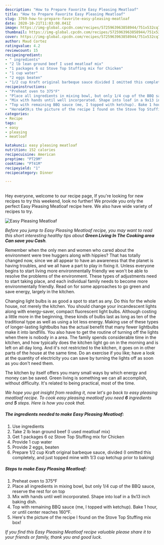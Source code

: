 ```yaml
---
description: "How to Prepare Favorite Easy Pleasing Meatloaf"
title: "How to Prepare Favorite Easy Pleasing Meatloaf"
slug: 3769-how-to-prepare-favorite-easy-pleasing-meatloaf
date: 2020-10-21T11:03:08.041Z
image: https://img-global.cpcdn.com/recipes/5725963963858944/751x532cq70/easy-pleasing-meatloaf-recipe-main-photo.jpg
thumbnail: https://img-global.cpcdn.com/recipes/5725963963858944/751x532cq70/easy-pleasing-meatloaf-recipe-main-photo.jpg
cover: https://img-global.cpcdn.com/recipes/5725963963858944/751x532cq70/easy-pleasing-meatloaf-recipe-main-photo.jpg
author: Maud Cortez
ratingvalue: 4.2
reviewcount: 15
recipeingredient:
- " ingredients"
- "2 lb lean ground beef I used meatloaf mix"
- "1 packages 6 oz Stove Top Stuffing mix for Chicken"
- "1 cup water"
- "2 eggs beaten"
- "1/2 cup Kraft original barbeque sauce divided I omitted this completely and just topped mine with 13 cup ketchup prior to baking"
recipeinstructions:
- "Preheat oven to 375°F"
- "Place all ingredients in mixing bowl, but only 1/4 cup of the BBQ sauce, reserve the rest for on top"
- "Mix with hands until well incorporated. Shape into loaf in a 9x13 inch baking dish."
- "Top with remaining BBQ sauce (me, I topped with ketchup). Bake 1 hour, or until center reaches 160°F."
- "Here&#39;s the picture of the recipe I found on the Stove Top Stuffing mix box!"
categories:
- Recipe
tags:
- easy
- pleasing
- meatloaf

katakunci: easy pleasing meatloaf 
nutrition: 152 calories
recipecuisine: American
preptime: "PT29M"
cooktime: "PT41M"
recipeyield: "1"
recipecategory: Dinner

---
```

<br>
Hey everyone, welcome to our recipe page, If you're looking for new recipes to try this weekend, look no further! We provide you only the perfect Easy Pleasing Meatloaf recipe here. We also have wide variety of recipes to try.
<br>


![Easy Pleasing Meatloaf](https://img-global.cpcdn.com/recipes/5725963963858944/751x532cq70/easy-pleasing-meatloaf-recipe-main-photo.jpg)

<i>Before you jump to Easy Pleasing Meatloaf recipe, you may want to read this short interesting healthy tips about 
<strong>Green Living In The Cooking area Can save you Cash</strong>.</i>
</br>

Remember when the only men and women who cared about the environment were tree huggers along with hippies? That has totally changed now, since we all appear to have an awareness that the planet is having troubles, and we all have a part to play in fixing it. Unless everyone begins to start living more environmentally friendly we won't be able to resolve the problems of the environment. These types of adjustments need to start taking place, and each individual family needs to become more environmentally friendly. Read on for some approaches to go green and save energy, largely in the kitchen.

Changing light bulbs is as good a spot to start as any. Do this for the whole house, not merely the kitchen. You should change your incandescent lights along with energy-saver, compact fluorescent light bulbs. Although costing a little more in the beginning, these kinds of bulbs last as long as ten of the traditional type as well as using a lot less energy. Making use of these types of longer-lasting lightbulbs has the actual benefit that many fewer lightbulbs make it into landfills. You also have to get the routine of turning off the lights when there is nobody in a area. The family spends considerable time in the kitchen, and how typically does the kitchen light go on in the morning and is left on all day long. And it's not restricted to the kitchen, it goes on in other parts of the house at the same time. Do an exercise if you like; have a look at the quantity of electricity you can save by turning the lights off as soon as you don't need them.

The kitchen by itself offers you many small ways by which energy and money can be saved. Green living is something we can all accomplish, without difficulty. It's related to being practical, most of the time.


<i>We hope you got insight from reading it, now let's go back to easy pleasing meatloaf recipe. To cook easy pleasing meatloaf you need <strong>6</strong> ingredients and <strong>5</strong> steps. Here is how you cook that.
</i>

##### The ingredients needed to make Easy Pleasing Meatloaf:

1. Use  ingredients
1. Take 2 lb lean ground beef (I used meatloaf mix)
1. Get 1 packages 6 oz Stove Top Stuffing mix for Chicken
1. Provide 1 cup water
1. Provide 2 eggs, beaten
1. Prepare 1/2 cup Kraft original barbeque sauce, divided (I omitted this completely, and just topped mine with 1/3 cup ketchup prior to baking)


##### Steps to make Easy Pleasing Meatloaf:

1. Preheat oven to 375°F
1. Place all ingredients in mixing bowl, but only 1/4 cup of the BBQ sauce, reserve the rest for on top
1. Mix with hands until well incorporated. Shape into loaf in a 9x13 inch baking dish.
1. Top with remaining BBQ sauce (me, I topped with ketchup). Bake 1 hour, or until center reaches 160°F.
1. Here&#39;s the picture of the recipe I found on the Stove Top Stuffing mix box!


<i>If you find this Easy Pleasing Meatloaf recipe valuable please share it to your friends or family, thank you and good luck.</i>
